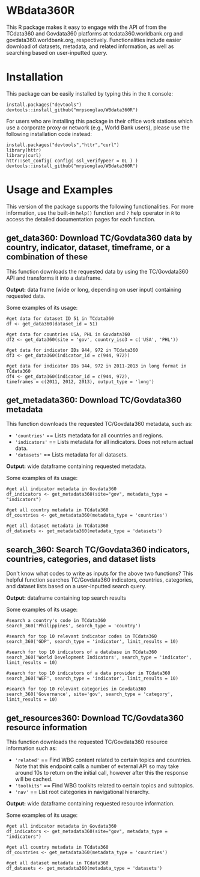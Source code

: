 # WBdata360R
This R package makes it easy to engage with the API of from the TCdata360 and Govdata360 platforms at tcdata360.worldbank.org and govdata360.worldbank.org, respectively. Functionalities include easier download of datasets, metadata, and related information, as well as searching based on user-inputted query.

# Installation
This package can be easily installed by typing this in the `R` console:
```
install.packages("devtools")
devtools::install_github("mrpsonglao/WBdata360R")
```

For users who are installing this package in their office work stations which use a corporate proxy or network (e.g., World Bank users), please use the following installation code instead:
```
install.packages("devtools","httr","curl")
library(httr)
library(curl)
httr::set_config( config( ssl_verifypeer = 0L ) )
devtools::install_github("mrpsonglao/WBdata360R")
```

# Usage and Examples
This version of the package supports the following functionalities. For more information, use the built-in `help()` function and `?` help operator in `R` to access the detailed documentation pages for each function.

## get_data360: Download TC/Govdata360 data by country, indicator, dataset, timeframe, or a combination of these
This function downloads the requested data by using the TC/Govdata360 API and transforms it into a dataframe.

**Output:** data frame (wide or long, depending on user input) containing requested data.

Some examples of its usage:
```
#get data for dataset ID 51 in TCdata360
df <- get_data360(dataset_id = 51)

#get data for countries USA, PHL in Govdata360
df2 <- get_data360(site = 'gov', country_iso3 = c('USA', 'PHL'))

#get data for indicator IDs 944, 972 in TCdata360
df3 <- get_data360(indicator_id = c(944, 972))

#get data for indicator IDs 944, 972 in 2011-2013 in long format in TCdata360
df4 <- get_data360(indicator_id = c(944, 972),
timeframes = c(2011, 2012, 2013), output_type = 'long')
```

## get_metadata360: Download TC/Govdata360 metadata
This function downloads the requested TC/Govdata360 metadata, such as:
  - `'countries'` == Lists metadata for all countries and regions.
  - `'indicators'` == Lists metadata for all indicators. Does not return actual data.
  - `'datasets'` == Lists metadata for all datasets.

**Output:** wide  dataframe containing requested metadata.

Some examples of its usage:
```
#get all indicator metadata in Govdata360
df_indicators <- get_metadata360(site="gov", metadata_type = "indicators")

#get all country metadata in TCdata360
df_countries <- get_metadata360(metadata_type = 'countries')

#get all dataset metadata in TCdata360
df_datasets <- get_metadata360(metadata_type = 'datasets')
```

## search_360: Search TC/Govdata360 indicators, countries, categories, and dataset lists
Don't know what codes to write as inputs for the above two functions? This helpful function searches TC/Govdata360 indicators, countries, categories, and dataset lists based on a user-inputted search query.

**Output:** dataframe containing top search results

Some examples of its usage:
```
#search a country's code in TCdata360
search_360('Philippines', search_type = 'country')

#search for top 10 relevant indicator codes in TCdata360
search_360('GDP', search_type = 'indicator', limit_results = 10)

#search for top 10 indicators of a database in TCdata360
search_360('World Development Indicators', search_type = 'indicator', limit_results = 10)

#search for top 10 indicators of a data provider in TCdata360
search_360('WEF', search_type = 'indicator', limit_results = 10)

#search for top 10 relevant categories in Govdata360
search_360('Governance', site='gov', search_type = 'category', limit_results = 10)
```

## get_resources360: Download TC/Govdata360 resource information
This function downloads the requested TC/Govdata360 resource information such as:
  - `'related'` == Find WBG content related to certain topics and countries. Note that this endpoint calls a number of external API so may take around 10s to return on the initial call, however after this the response will be cached.
  - `'toolkits'` == Find WBG toolkits related to certain topics and subtopics.
  - `'nav'` == List root categories in navigational hierarchy.

**Output:** wide dataframe containing requested resource information.

Some examples of its usage:
```
#get all indicator metadata in Govdata360
df_indicators <- get_metadata360(site="gov", metadata_type = "indicators")

#get all country metadata in TCdata360
df_countries <- get_metadata360(metadata_type = 'countries')

#get all dataset metadata in TCdata360
df_datasets <- get_metadata360(metadata_type = 'datasets')
```
